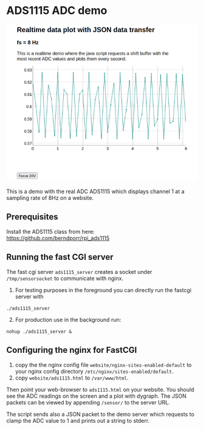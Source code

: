 # ADS1115 ADC demo

![alt tag](screenshot.png)

This is a demo with the real ADC ADS1115 which displays
channel 1 at a sampling rate of 8Hz on a website.

## Prerequisites

Install the ADS1115 class from here:
https://github.com/berndporr/rpi_ads1115

## Running the fast CGI server
The fast cgi server `ads1115_server` creates a socket under
`/tmp/sensorsocket` to communicate with nginx.

 1. For testing purposes in the foreground you can directly run the fastcgi server with
 ```
 ./ads1115_server
 ```

 2. For production use in the background run:
 ```
 nohup ./ads1115_server &
 ```

## Configuring the nginx for FastCGI

 1. copy the the nginx config file `website/nginx-sites-enabled-default` to your
    nginx config directory `/etc/nginx/sites-enabled/default`.
 2. copy `website/ads1115.html` to `/var/www/html`.
 
Then point your web-browser to `ads1115.html` on your website.
You should see the ADC readings on the screen and a plot with dygraph.
The JSON packets can be viewed by appending `/sensor/` to the server URL.

The script sends also a JSON packet to the demo server which
requests to clamp the ADC value to 1 and prints out a string
to stderr.

